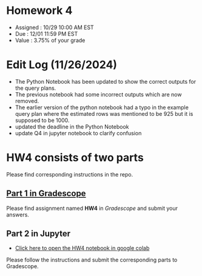 # Homework 4
* Assigned : 10/29 10:00 AM EST
* Due : 12/01 11:59 PM EST 
* Value : 3.75% of your grade

# Edit Log (11/26/2024)
* The Python Notebook has been updated to show the correct outputs for the query plans.
* The previous notebook had some incorrect outputs which are now removed.
* The earlier version of the python notebook had a typo in the example query plan where the estimated rows was mentioned to be 925 but it is supposed to be 1000. 
* updated the deadline in the Python Notebook
* update Q4 in jupyter notebook to clarify confusion

# HW4 consists of two parts

Please find corresponding instructions in the repo.

## [Part 1 in Gradescope](https://www.gradescope.com)

Please find assignment named **HW4** in *Gradescope* and submit your answers.

## Part 2 in Jupyter

* [Click here to open the HW4 notebook in google colab](https://github.com/w4111/hw4-f24/blob/main/hw4_part2.ipynb)

Please follow the instructions and submit the corresponding parts to Gradescope.
